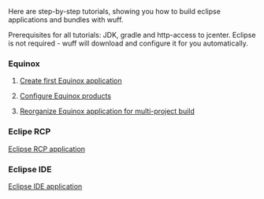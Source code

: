 Here are step-by-step tutorials, showing you how to build eclipse applications and bundles with wuff.

Prerequisites for all tutorials: JDK, gradle and http-access to jcenter. Eclipse is not required - wuff will download and configure it for you automatically.

### Equinox

1. [Create first Equinox application](Create-first-Equinox-application)

2. [Configure Equinox products](Configure-Equinox-products)

3. [Reorganize Equinox application for multi-project build](Reorganize-Equinox-application-for-multi--project-build)

### Eclipe RCP

[Eclipse RCP application](Eclipse-RCP-application)

### Eclipse IDE

[Eclipse IDE application](Eclipse-IDE-application)

